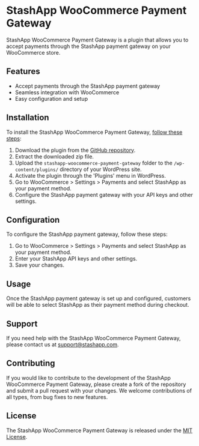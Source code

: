 # StashApp WooCommerce Payment Gateway

StashApp WooCommerce Payment Gateway is a plugin that allows you to accept payments through the StashApp payment gateway on your WooCommerce store.

## Features

- Accept payments through the StashApp payment gateway
- Seamless integration with WooCommerce
- Easy configuration and setup

## Installation

To install the StashApp WooCommerce Payment Gateway, [follow these steps](https://scribehow.com/shared/StashApp__WooCommerce_Payment_Gateway__ipmYSPzRS0STlZrfcCry1g):

1. Download the plugin from the [GitHub repository](https://github.com/example/stashapp-woocommerce-payment-gateway).
2. Extract the downloaded zip file.
3. Upload the `stashapp-woocommerce-payment-gateway` folder to the `/wp-content/plugins/` directory of your WordPress site.
4. Activate the plugin through the 'Plugins' menu in WordPress.
5. Go to WooCommerce > Settings > Payments and select StashApp as your payment method.
6. Configure the StashApp payment gateway with your API keys and other settings.

## Configuration

To configure the StashApp payment gateway, follow these steps:

1. Go to WooCommerce > Settings > Payments and select StashApp as your payment method.
2. Enter your StashApp API keys and other settings.
3. Save your changes.

## Usage

Once the StashApp payment gateway is set up and configured, customers will be able to select StashApp as their payment method during checkout.

## Support

If you need help with the StashApp WooCommerce Payment Gateway, please contact us at [support@stashapp.com](mailto:support@stashapp.com).

## Contributing

If you would like to contribute to the development of the StashApp WooCommerce Payment Gateway, please create a fork of the repository and submit a pull request with your changes. We welcome contributions of all types, from bug fixes to new features.

## License

The StashApp WooCommerce Payment Gateway is released under the [MIT License](https://opensource.org/licenses/MIT).
